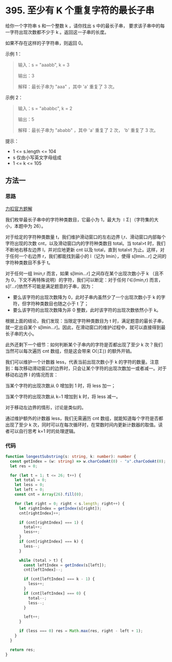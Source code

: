 # 395. 至少有 K 个重复字符的最长子串

给你一个字符串 s 和一个整数 k ，请你找出 s 中的最长子串， 要求该子串中的每一字符出现次数都不少于 k 。返回这一子串的长度。

如果不存在这样的子字符串，则返回 0。

示例 1：

> 输入：s = "aaabb", k = 3
>
> 输出：3
>
> 解释：最长子串为 "aaa" ，其中 'a' 重复了 3 次。

示例 2：

> 输入：s = "ababbc", k = 2
>
> 输出：5
>
> 解释：最长子串为 "ababb" ，其中 'a' 重复了 2 次， 'b' 重复了 3 次。

提示：

- 1 <= s.length <= 104
- s 仅由小写英文字母组成
- 1 <= k <= 105

## 方法一

### 思路

[力扣官方题解](https://leetcode.cn/problems/longest-substring-with-at-least-k-repeating-characters/solutions/623432/zhi-shao-you-kge-zhong-fu-zi-fu-de-zui-c-o6ww/)

我们枚举最长子串中的字符种类数目，它最小为 1，最大为 ∣Σ∣（字符集的大小，本题中为 26）。

对于给定的字符种类数量 t，我们维护滑动窗口的左右边界 l,r、滑动窗口内部每个字符出现的次数 cnt，以及滑动窗口内的字符种类数目 total。当 total>t 时，我们不断地右移左边界 l，并对应地更新 cnt 以及 total，直到 total≤t 为止。这样，对于任何一个右边界 r，我们都能找到最小的 l（记为 lmin），使得 s[lmin...r] 之间的字符种类数目不多于 t。

对于任何一组 lmin,r 而言，如果 s[lmin...r] 之间存在某个出现次数小于 k （且不为 0，下文不再特殊说明）的字符，我们可以断定：对于任何 l′∈(lmin​,r) 而言，s[l′...r]依然不可能是满足题意的子串，因为：

- 要么该字符的出现次数降为 0，此时子串内虽然少了一个出现次数小于 k 的字符，但字符种类数目也随之小于 t 了；
- 要么该字符的出现次数降为非 0 整数，此时该字符的出现次数依然小于 k。

根据上面的结论，我们发现：当限定字符种类数目为 t 时，满足题意的最长子串，就一定出自某个 s[lmin...r]。因此，在滑动窗口的维护过程中，就可以直接得到最长子串的大小。

此外还剩下一个细节：如何判断某个子串内的字符是否都出现了至少 k 次？我们当然可以每次遍历 cnt 数组，但是这会带来 O(∣Σ∣) 的额外开销。

我们可以维护一个计数器 less，代表当前出现次数小于 k 的字符的数量。注意到：每次移动滑动窗口的边界时，只会让某个字符的出现次数加一或者减一。对于移动右边界 l 的情况而言：

当某个字符的出现次数从 0 增加到 1 时，将 less 加一；

当某个字符的出现次数从 k−1 增加到 k 时，将 less 减一。

对于移动左边界的情形，讨论是类似的。

通过维护额外的计数器 less，我们无需遍历 cnt 数组，就能知道每个字符是否都出现了至少 k 次，同时可以在每次循环时，在常数时间内更新计数器的取值。读者可以自行思考 k=1 时的处理逻辑。

### 代码

```ts
function longestSubstring(s: string, k: number): number {
  const getIndex = (w: string) => w.charCodeAt(0) - "a".charCodeAt(0);
  let res = 0;

  for (let t = 1; t <= 26; t++) {
    let total = 0;
    let less = 0;
    let left = 0;
    const cnt = Array(26).fill(0);

    for (let right = 0; right < s.length; right++) {
      let rightIndex = getIndex(s[right]);
      cnt[rightIndex]++;

      if (cnt[rightIndex] === 1) {
        total++;
        less++;
      }
      if (cnt[rightIndex] === k) {
        less--;
      }

      while (total > t) {
        const leftIndex = getIndex(s[left]);
        cnt[leftIndex]--;

        if (cnt[leftIndex] === k - 1) {
          less++;
        }
        if (cnt[leftIndex] === 0) {
          total--;
          less--;
        }

        left++;
      }

      if (less === 0) res = Math.max(res, right - left + 1);
    }
  }

  return res;
}
```
